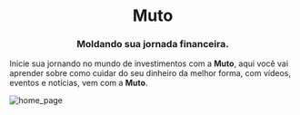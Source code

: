 <center>
  <h1>Muto</h1>
  <h3>Moldando sua jornada financeira.</h3>
</center>

Inicie sua jornando no mundo de investimentos com a **Muto**, aqui você vai aprender sobre como cuidar do seu dinheiro da melhor forma, com vídeos, eventos e notícias, vem com a **Muto**.

![home_page](https://github.com/muto-moldando-sua-jornada-financeira/.github/blob/main/profile/muto_home_page.png)
